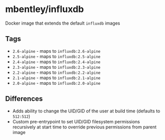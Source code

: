 # mbentley/influxdb

Docker image that extends the default `influxdb` images

## Tags

* `2.6-alpine` - maps to `influxdb:2.6-alpine`
* `2.5-alpine` - maps to `influxdb:2.5-alpine`
* `2.4-alpine` - maps to `influxdb:2.4-alpine`
* `2.3-alpine` - maps to `influxdb:2.3-alpine`
* `2.2-alpine` - maps to `influxdb:2.2-alpine`
* `2.1-alpine` - maps to `influxdb:2.1-alpine`
* `2.0-alpine` - maps to `influxdb:2.0-alpine`

## Differences

* Adds ability to change the UID/GID of the user at build time (defaults to `512:512`)
* Custom pre-entrypoint to set UID/GID filesystem permissions recursively at start time to override previous permissions from parent image
